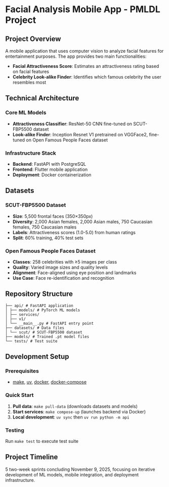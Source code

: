 # Facial Analysis Mobile App - PMLDL Project

## Project Overview

A mobile application that uses computer vision to analyze facial features for entertainment purposes. The app provides two main functionalities:
- **Facial Attractiveness Score**: Estimates an attractiveness rating based on facial features
- **Celebrity Look-alike Finder**: Identifies which famous celebrity the user resembles most

## Technical Architecture

### Core ML Models
- **Attractiveness Classifier**: ResNet-50 CNN fine-tuned on SCUT-FBP5500 dataset
- **Look-alike Finder**: Inception Resnet V1 pretrained on VGGFace2, fine-tuned on Open Famous People Faces dataset

### Infrastructure Stack
- **Backend**: FastAPI with PostgreSQL
- **Frontend**: Flutter mobile application
- **Deployment**: Docker containerization

## Datasets

### SCUT-FBP5500 Dataset
- **Size**: 5,500 frontal faces (350×350px)
- **Diversity**: 2,000 Asian females, 2,000 Asian males, 750 Caucasian females, 750 Caucasian males
- **Labels**: Attractiveness scores (1.0-5.0) from human ratings
- **Split**: 60% training, 40% test sets

### Open Famous People Faces Dataset
- **Classes**: 258 celebrities with ≥5 images per class
- **Quality**: Varied image sizes and quality levels
- **Alignment**: Face-aligned using eye position and landmarks
- **Use Case**: Face re-identification and recognition

## Repository Structure

```
├── api/ # FastAPI application
│ ├── models/ # PyTorch ML models
│ ├── services/
│ ├── v1/
│ └── __main__.py # FastAPI entry point
├── datasets/ # Data files
│ └── scut/ # SCUT-FBP5500 dataset
├── models/ # Trained .pt model files
└── tests/ # Test suite
```
## Development Setup

### Prerequisites
- [make](https://www.gnu.org/software/make/), [uv](https://www.uvproject.xyz/), [docker](https://docs.docker.com/get-docker/), [docker-compose](https://docs.docker.com/compose/install/)

### Quick Start
1. **Pull data**: `make pull-data` (downloads datasets and models)
2. **Start services**: `make compose-up` (launches backend via Docker)
3. **Local development**: `uv sync` then `uv run python -m api`

### Testing
Run `make test` to execute test suite

## Project Timeline
5 two-week sprints concluding November 9, 2025, focusing on iterative development of ML models, mobile integration, and deployment infrastructure.